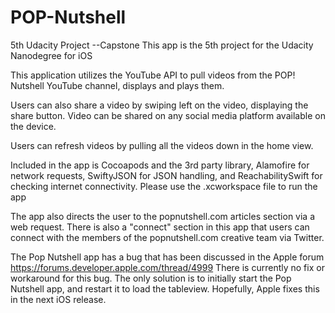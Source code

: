 # POP-Nutshell
5th Udacity Project --Capstone
This app is the 5th project for the Udacity Nanodegree for iOS

This application utilizes the YouTube API to pull videos from the POP! Nutshell YouTube channel, displays and plays them.

Users can also share a video by swiping left on the video, displaying the share button. Video can be shared on any social media platform available on the device.

Users can refresh videos by pulling all the videos down in the home view.

Included in the app is Cocoapods and the 3rd party library, Alamofire for network requests, SwiftyJSON for JSON handling, and ReachabilitySwift for checking internet connectivity. Please use the .xcworkspace file to run the app

The app also directs the user to the popnutshell.com articles section via a web request. There is also a "connect" section in this app that users can connect with the members of the popnutshell.com creative team via Twitter.

The Pop Nutshell app has a bug that has been discussed in the Apple forum https://forums.developer.apple.com/thread/4999
There is currently no fix or workaround for this bug. The only solution is to initially start the Pop Nutshell app, and restart it to load the tableview. Hopefully, Apple fixes this in the next iOS release.